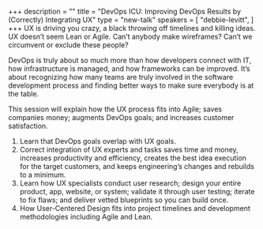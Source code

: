 +++
description = ""
title = "DevOps ICU: Improving DevOps Results by (Correctly) Integrating UX"
type = "new-talk"
speakers = [
        "debbie-levitt",
]
+++
UX is driving you crazy, a black throwing off timelines and killing ideas. UX doesn’t seem Lean or Agile. Can’t anybody make wireframes? Can’t we circumvent or exclude these people?

DevOps is truly about so much more than how developers connect with IT, how infrastructure is managed, and how frameworks can be improved. It’s about recognizing how many teams are truly involved in the software development process and finding better ways to make sure everybody is at the table.

This session will explain how the UX process fits into Agile; saves companies money; augments DevOps goals; and increases customer satisfaction.

1. Learn that DevOps goals overlap with UX goals.
2. Correct integration of UX experts and tasks saves time and money, increases productivity and efficiency, creates the best idea execution for the target customers, and keeps engineering’s changes and rebuilds to a minimum.
3. Learn how UX specialists conduct user research; design your entire product, app, website, or system; validate it through user testing; iterate to fix flaws; and deliver vetted blueprints so you can build once.
4. How User-Centered Design fits into project timelines and development methodologies including Agile and Lean.